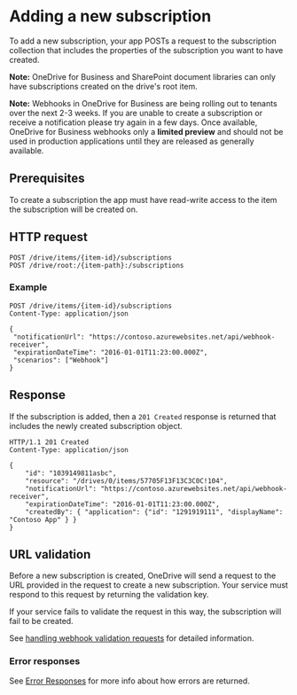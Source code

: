 # Adding a new subscription

To add a new subscription, your app POSTs a request to the subscription
collection that includes the properties of the subscription you want to
have created.

**Note:** OneDrive for Business and SharePoint document libraries can only have
subscriptions created on the drive's root item.

**Note:** Webhooks in OneDrive for Business are being rolling out to tenants
over the next 2-3 weeks. If you are unable to create a subscription or receive
a notification please try again in a few days. Once available, OneDrive for
Business webhooks only a **limited preview** and should not be used in production
applications until they are released as generally available.

## Prerequisites
To create a subscription the app must have read-write access to the item the
subscription will be created on.

## HTTP request

<!-- { "blockType": "ignored" } -->
```
POST /drive/items/{item-id}/subscriptions
POST /drive/root:/{item-path}:/subscriptions
```

### Example

<!-- {
"blockType": "request",
"name": "add-subscription",
"@odata.type": "oneDrive.subscription",
"scopes": "service.onedrive"
} -->
```http
POST /drive/items/{item-id}/subscriptions
Content-Type: application/json

{
 "notificationUrl": "https://contoso.azurewebsites.net/api/webhook-receiver",
 "expirationDateTime": "2016-01-01T11:23:00.000Z",
 "scenarios": ["Webhook"]
}
```

## Response

If the subscription is added, then a `201 Created` response is returned that
includes the newly created subscription object.

<!-- {
"blockType": "response",
"@odata.type": "oneDrive.subscription"
} -->
```http
HTTP/1.1 201 Created
Content-Type: application/json

{
    "id": "1039149811asbc",
    "resource": "/drives/0/items/57705F13F13C3C0C!104",
    "notificationUrl": "https://contoso.azurewebsites.net/api/webhook-receiver",
    "expirationDateTime": "2016-01-01T11:23:00.000Z",
    "createdBy": { "application": {"id": "1291919111", "displayName": "Contoso App" } }
}
```

## URL validation

Before a new subscription is created, OneDrive will send a request to the
URL provided in the request to create a new subscription. Your service must
respond to this request by returning the validation key.

If your service fails to validate the request in this way, the subscription
will fail to be created.

See [handling webhook validation requests](webhook-validation.md) for detailed
information.

### Error responses

See [Error Responses][error-response] for more info about
how errors are returned.

[error-response]: ../misc/errors.md


<!-- {
  "type": "#page.annotation",
  "description": "List the subscriptions created for an item.",
  "keywords": "notification,list,subscription,webhook,enumerate",
  "section": "documentation",
  "tocPath": "Webhooks/Create"
} -->
